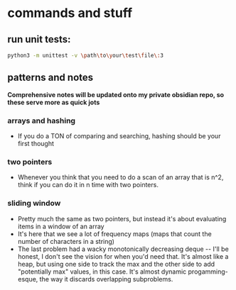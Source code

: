 # commands and stuff
## run unit tests:
```bash
python3 -m unittest -v \path\to\your\test\file\:3
```
## patterns and notes
**Comprehensive notes will be updated onto my private obsidian repo, so these serve more as quick jots**
### arrays and hashing
- If you do a TON of comparing and searching, hashing should be your first thought

### two pointers
- Whenever you think that you need to do a scan of an array that is n^2, think if you can do it in n time with two pointers. 

### sliding window
- Pretty much the same as two pointers, but instead it's about evaluating items in a window of an array
- It's here that we see a lot of frequency maps (maps that count the number of characters in a string)
- The last problem had a wacky monotonically decreasing deque -- I'll be honest, I don't see the vision for when you'd need that. It's almost like a heap, but using one side to track the max and the other side to add "potentially max" values, in this case. It's almost dynamic progamming-esque, the way it discards overlapping subproblems.
